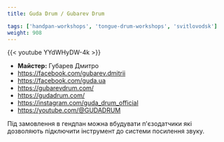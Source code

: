 ```yaml
---
title: Guda Drum / Gubarev Drum

tags: ['handpan-workshops', 'tongue-drum-workshops', 'svitlovodsk']
weight: 908
---
```

{{< youtube YYdWHyDW-4k >}}

- **Майстер:** Губарев Дмитро
- https://facebook.com/gubarev.dmitrii
- https://facebook.com/guda.ua
- https://gubarevdrum.com/
- https://gudadrum.com/
- https://instagram.com/guda_drum_official
- https://youtube.com/@GUDADRUM

Під замовлення в гендпан можна вбудувати п'єзодатчики які дозволяють підключити інструмент до системи посилення звуку.
